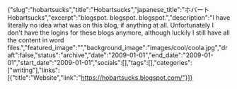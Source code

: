 {"slug":"hobartsucks","title":"Hobartsucks","japanese_title":"ホバート Hobartsucks","excerpt":"blogspot. blogspot. blogspot.","description":"I have literally no idea what was on this blog, if anything at all. Unfortunately I don't have the logins for these blogs anymore, although luckily I still have all the content in word files.","featured_image":"","background_image":"images/cool/coola.jpg","draft":false,"status":"archive","date":"2009-01-01","end_date":"2009-01-01","start_date":"2009-01-01","socials":[],"tags":[],"categories":["writing"],"links":[{"title":"Website","link":"https://hobartsucks.blogspot.com/"}]}